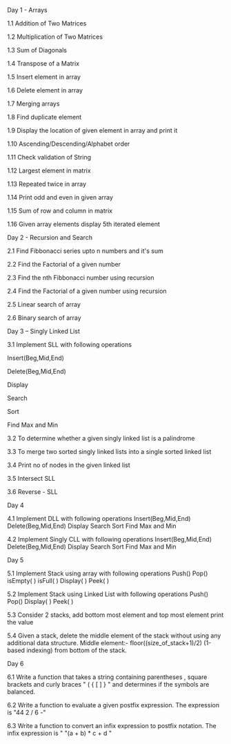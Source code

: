 Day 1 - Arrays

1.1 Addition of Two Matrices

1.2 Multiplication of Two Matrices

1.3 Sum of Diagonals

1.4 Transpose of a Matrix

1.5 Insert element in array

1.6 Delete element in array

1.7 Merging arrays

1.8 Find duplicate element

1.9 Display the location of given element in array and print it

1.10 Ascending/Descending/Alphabet order

1.11 Check validation of String

1.12 Largest element in matrix

1.13 Repeated twice in array

1.14 Print odd and even in given array

1.15 Sum of row and column in matrix

1.16 Given array elements display 5th iterated element

Day 2 - Recursion and Search

2.1 Find Fibbonacci series upto n numbers and it's sum

2.2 Find the Factorial of a given number

2.3 Find the nth Fibbonacci number using recursion

2.4 Find the Factorial of a given number using recursion

2.5 Linear search of array

2.6 Binary search of array

Day 3 – Singly Linked List

3.1	Implement SLL with following operations

Insert(Beg,Mid,End)

Delete(Beg,Mid,End)

Display

Search

Sort

Find Max and Min

3.2	To determine whether a given singly linked list is a palindrome

3.3	To merge two sorted singly linked lists into a single sorted linked list

3.4	Print no of nodes in the given linked list

3.5	Intersect SLL

3.6	Reverse - SLL

Day 4

4.1 Implement DLL with following operations
Insert(Beg,Mid,End)
Delete(Beg,Mid,End)
Display
Search
Sort
Find Max and Min

4.2 Implement Singly CLL with following operations
Insert(Beg,Mid,End)
Delete(Beg,Mid,End)
Display
Search
Sort
Find Max and Min

Day 5

5.1 Implement Stack using array with following operations
Push()
Pop()
isEmpty( )
isFull( )
Display( )
Peek( )

5.2 Implement Stack using Linked List with following operations
Push()
Pop()
Display( )
Peek( )

5.3 Consider 2 stacks, add bottom most element and top most element print the value

5.4 Given a stack, delete the middle element of the stack without using any additional data structure.
Middle element:- floor((size_of_stack+1)/2) (1-based indexing) from bottom of the stack.

Day 6

6.1 Write a function that takes a string containing parentheses , square brackets  and curly braces "  ( { [ ] } " and determines if the symbols are balanced.

6.2 Write a function to evaluate a given postfix expression. The expression is "44 2 / 6 -"

6.3 Write a function to convert an infix expression to postfix notation. The infix expression is " "(a + b) * c + d "





